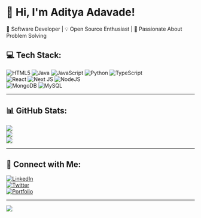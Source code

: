 
# 👋 Hi, I'm Aditya Adavade!  
🚀 Software Developer | 💡 Open Source Enthusiast | 🎯 Passionate About Problem Solving  

## 💻 Tech Stack:
![HTML5](https://img.shields.io/badge/html5-%23E34F26.svg?style=for-the-badge&logo=html5&logoColor=white) 
![Java](https://img.shields.io/badge/java-%23ED8B00.svg?style=for-the-badge&logo=openjdk&logoColor=white) 
![JavaScript](https://img.shields.io/badge/javascript-%23323330.svg?style=for-the-badge&logo=javascript&logoColor=%23F7DF1E) 
![Python](https://img.shields.io/badge/python-3670A0?style=for-the-badge&logo=python&logoColor=ffdd54) 
![TypeScript](https://img.shields.io/badge/typescript-%23007ACC.svg?style=for-the-badge&logo=typescript&logoColor=white)  
![React](https://img.shields.io/badge/react-%2320232a.svg?style=for-the-badge&logo=react&logoColor=%2361DAFB) 
![Next JS](https://img.shields.io/badge/Next-black?style=for-the-badge&logo=next.js&logoColor=white) 
![NodeJS](https://img.shields.io/badge/node.js-6DA55F?style=for-the-badge&logo=node.js&logoColor=white)  
![MongoDB](https://img.shields.io/badge/MongoDB-%234ea94b.svg?style=for-the-badge&logo=mongodb&logoColor=white) 
![MySQL](https://img.shields.io/badge/mysql-4479A1.svg?style=for-the-badge&logo=mysql&logoColor=white)  

---

## 📊 GitHub Stats:
![](https://github-readme-stats.vercel.app/api?username=aditya-adavade12&theme=highcontrast&hide_border=false&include_all_commits=false&count_private=false)  
![](https://github-readme-streak-stats.herokuapp.com/?user=aditya-adavade12&theme=highcontrast&hide_border=false)  
![](https://github-readme-stats.vercel.app/api/top-langs/?username=aditya-adavade12&theme=highcontrast&hide_border=false&include_all_commits=false&count_private=false&layout=compact)  

---

## 🔗 Connect with Me:
[![LinkedIn](https://img.shields.io/badge/LinkedIn-%230077B5.svg?style=for-the-badge&logo=linkedin&logoColor=white)](https://linkedin.com/in/your-profile)  
[![Twitter](https://img.shields.io/badge/Twitter-%231DA1F2.svg?style=for-the-badge&logo=twitter&logoColor=white)](https://twitter.com/your-twitter)  
[![Portfolio](https://img.shields.io/badge/Portfolio-%23000000.svg?style=for-the-badge&logo=firefox&logoColor=white)](https://your-portfolio.com)  

---

[![](https://visitcount.itsvg.in/api?id=aditya-adavade12&icon=8&color=12)](https://visitcount.itsvg.in)

<!-- Proudly created with GPRM ( https://gprm.itsvg.in ) -->
